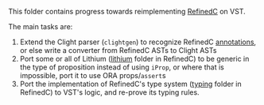 This folder contains progress towards reimplementing [RefinedC](https://gitlab.mpi-sws.org/iris/refinedc/-/tree/master) on VST.

The main tasks are:
1. Extend the Clight parser (`clightgen`) to recognize RefinedC [annotations](https://gitlab.mpi-sws.org/iris/refinedc/-/blob/master/ANNOTATIONS.md), or else write a converter from RefinedC ASTs to Clight ASTs
2. Port some or all of Lithium ([lithium](https://gitlab.mpi-sws.org/iris/refinedc/-/tree/master/theories/lithium) folder in RefinedC) to be generic in the type of proposition instead of using `iProp`, or where that is impossible, port it to use ORA props/`assert`s
3. Port the implementation of RefinedC's type system ([typing](https://gitlab.mpi-sws.org/iris/refinedc/-/tree/master/theories/typing) folder in RefinedC) to VST's logic, and re-prove its typing rules.
